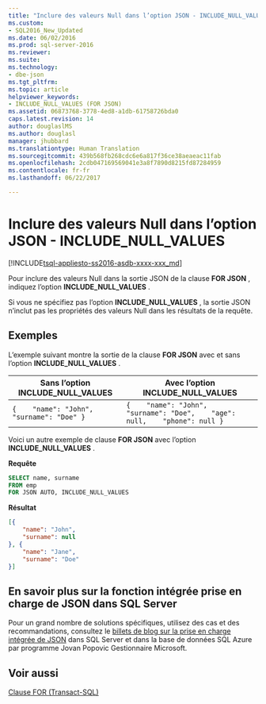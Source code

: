 ```yaml
---
title: "Inclure des valeurs Null dans l’option JSON - INCLUDE_NULL_VALUES | Microsoft Docs"
ms.custom:
- SQL2016_New_Updated
ms.date: 06/02/2016
ms.prod: sql-server-2016
ms.reviewer: 
ms.suite: 
ms.technology:
- dbe-json
ms.tgt_pltfrm: 
ms.topic: article
helpviewer_keywords:
- INCLUDE_NULL_VALUES (FOR JSON)
ms.assetid: 06873768-3778-4ed8-a1db-61758726bda0
caps.latest.revision: 14
author: douglaslMS
ms.author: douglasl
manager: jhubbard
ms.translationtype: Human Translation
ms.sourcegitcommit: 439b568fb268cdc6e6a817f36ce38aeaeac11fab
ms.openlocfilehash: 2cdb047169569041e3a8f7890d8215fd87284959
ms.contentlocale: fr-fr
ms.lasthandoff: 06/22/2017

---
```

# <a name="include-null-values-in-json---includenullvalues-option"></a>Inclure des valeurs Null dans l’option JSON - INCLUDE_NULL_VALUES
[!INCLUDE[tsql-appliesto-ss2016-asdb-xxxx-xxx_md](../../includes/tsql-appliesto-ss2016-asdb-xxxx-xxx-md.md)]

  Pour inclure des valeurs Null dans la sortie JSON de la clause **FOR JSON** , indiquez l’option **INCLUDE_NULL_VALUES** .  
  
 Si vous ne spécifiez pas l’option **INCLUDE_NULL_VALUES** , la sortie JSON n’inclut pas les propriétés des valeurs Null dans les résultats de la requête.  
  
## <a name="examples"></a>Exemples  
 L’exemple suivant montre la sortie de la clause **FOR JSON** avec et sans l’option **INCLUDE_NULL_VALUES** .  
  
|Sans l’option **INCLUDE_NULL_VALUES**|Avec l’option **INCLUDE_NULL_VALUES**|  
|--------------------------------------------------|-----------------------------------------------|  
|`{    "name": "John",    "surname": "Doe" }`|`{    "name": "John",    "surname": "Doe",    "age": null,    "phone": null }`|  
  
 Voici un autre exemple de clause **FOR JSON** avec l’option **INCLUDE_NULL_VALUES** .  
  
 **Requête**  
  
```sql  
SELECT name, surname  
FROM emp  
FOR JSON AUTO, INCLUDE_NULL_VALUES    
```  
  
 **Résultat**  
  
```json  
[{
    "name": "John",
    "surname": null
}, {
    "name": "Jane",
    "surname": "Doe"
}] 
```  

## <a name="learn-more-about-the-built-in-json-support-in-sql-server"></a>En savoir plus sur la fonction intégrée prise en charge de JSON dans SQL Server  
Pour un grand nombre de solutions spécifiques, utilisez des cas et des recommandations, consultez le [billets de blog sur la prise en charge intégrée de JSON](http://blogs.msdn.com/b/sqlserverstorageengine/archive/tags/json/) dans SQL Server et dans la base de données SQL Azure par programme Jovan Popovic Gestionnaire Microsoft.  

## <a name="see-also"></a>Voir aussi  
 [Clause FOR &#40;Transact-SQL&#41;](../../t-sql/queries/select-for-clause-transact-sql.md)  
  
  

